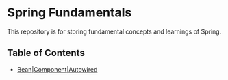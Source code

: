 # Spring Fundamentals

This repository is for storing fundamental concepts and learnings of Spring.


## Table of Contents

- [Bean|Component|Autowired](/bean-component-autowired)






